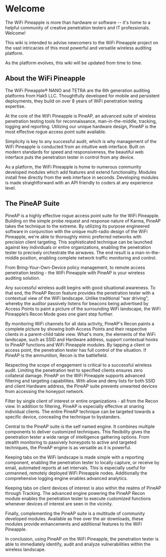 # Welcome

The WiFi Pineapple is more than hardware or software -- it's home to a helpful community of creative penetration testers and IT professionals. Welcome!

This wiki is intended to advise newcomers to the WiFi Pineapple project on the vast intricacies of this most powerful and versatile wireless auditing platform. 

As the platform evolves, this wiki will be updated from time to time.

## About the WiFi Pineapple

The WiFi Pineapple® NANO and TETRA are the 6th generation auditing platforms from Hak5 LLC. Thoughtfully developed for mobile and persistent deployments, they build on over 8 years of WiFi penetration testing expertise.

At the core of the WiFi Pineapple is PineAP, an advanced suite of wireless penetration testing tools for reconnaissance, man-in-the-middle, tracking, logging and reporting. Utilizing our unique hardware design, PineAP is the most effective rogue access point suite available.

Simplicity is key to any successful audit, which is why management of the WiFi Pineapple is conducted from an intuitive web interface. Built on modern standards for speed and responsiveness, the beautiful web interface puts the penetration tester in control from any device.

As a platform, the WiFi Pineapple is home to numerous community developed modules which add features and extend functionality. Modules install free directly from the web interface in seconds. Developing modules is made straightforward with an API friendly to coders at any experience level.

## The PineAP Suite

PineAP is a highly effective rogue access point suite for the WiFi Pineapple. Building on the simple probe request and response nature of Karma, PineAP takes the technique to the extreme. By utilizing its purpose engineered software in conjunction with the unique multi-radio design of the WiFi Pineapple, we're able to thoroughly mimic preferred networks with precision client targeting. This sophisticated technique can be launched against key individuals or entire organizations, enabling the penetration tester to precisely orchestrate the airwaves. The end result is a man-in-the-middle position, enabling complete network traffic monitoring and control.

From Bring-Your-Own-Device policy management, to remote access penetration testing - the WiFi Pineapple with PineAP is your wireless auditing solution.

Any successful wireless audit begins with good situational awareness. To that end, the PineAP Recon feature provides the penetration tester with a contextual view of the WiFi landscape. Unlike traditional "war driving", whereby the auditor passively listens for beacons being advertised by Access Points to paint a picture of the surrounding WiFi landscape, the WiFi Pineapple’s Recon Mode goes one giant step further.

By monitoring WiFi channels for all data activity, PineAP's Recon paints a complete picture by showing both Access Points and their respective clients in a parent-child table view. What's more, the elements of the WiFi landscape, such as SSID and Hardware address, support contextual hooks to PineAP functions and WiFi Pineapple modules. By tapping a client or access point, the penetration tester has full control of the situation. If PineAP is the ammunition, Recon is the battlefield.

Respecting the scope of engagement is critical to a successful wireless audit. Limiting the penetration test to specified clients ensures zero collateral damage. PineAP on the WiFi Pineapple supports advanced filtering and targeting capabilities. With allow and deny lists for both SSID and client Hardware address, the PineAP suite prevents unwanted devices from accessing the honeypot network.

Filter by single client of interest or entire organizations - all from the Recon view. In addition to filtering, PineAP is especially effective at snaring individual clients. The entire PineAP technique can be targeted towards a specific device, concealing the technique to bystanders.

Central to the PineAP suite is the self named engine. It combines multiple components to deliver customized techniques. This flexibility gives the penetration tester a wide range of intelligence gathering options. From stealth monitoring to passively honeypots to active and targeted techniques, the PineAP engine is as versatile as it is powerful.

Keeping tabs on the WiFi landscape is made simple with a reporting component, enabling the penetration tester to locally capture, or receive by email, automated reports at set intervals. This is especially useful for unmanned, remotely deployed WiFi Pineapple nodes. Additionally the comprehensive logging engine enables advanced analytics.

Keeping tabs on client devices of interest is also within the realms of PineAP through Tracking. The advanced engine powering the PineAP Recon module enables the penetration tester to execute customized functions whenever devices of interest are seen in the vicinity.

Finally, complementing the PineAP suite is a multitude of community developed modules. Available as free over the air downloads, these modules provide enhancements and additional features to the WiFi Pineapple.

In conclusion, using PineAP on the WiFi Pineapple, the penetration tester is able to immediately identify, audit and analyze vulnerabilities within the wireless landscape.
